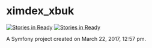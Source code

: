ximdex_xbuk
===========
[![Stories in Ready](https://badge.waffle.io/ZaoIsmael/waffletest.png?label=bug&title=bugs)](http://waffle.io/ZaoIsmael/waffletest)
[![Stories in Ready](https://badge.waffle.io/ZaoIsmael/waffletest.png?label=code_review&title=reviews%20pending)](http://waffle.io/ZaoIsmael/waffletest)


A Symfony project created on March 22, 2017, 12:57 pm.
